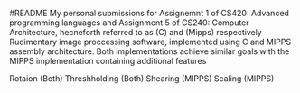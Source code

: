 #README
My personal submissions for Assignemnt 1 of CS420: Advanced programming languages and Assignment 5 of CS240: Computer Architecture, hecneforth referred to as (C) and (Mipps) respectively
Rudimentary image proccessing software, implemented using C and MIPPS assembly architecture. Both implementations achieve similar goals with the MIPPS implementation containing additional features

Rotaion (Both)
Threshholding (Both)
Shearing (MIPPS)
Scaling (MIPPS)

